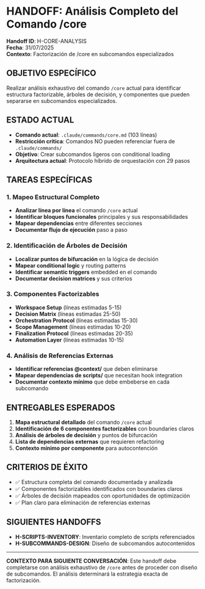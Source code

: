 # HANDOFF: Análisis Completo del Comando /core

**Handoff ID**: H-CORE-ANALYSIS  
**Fecha**: 31/07/2025  
**Contexto**: Factorización de /core en subcomandos especializados

## OBJETIVO ESPECÍFICO

Realizar análisis exhaustivo del comando `/core` actual para identificar estructura factorizable, árboles de decisión, y componentes que pueden separarse en subcomandos especializados.

## ESTADO ACTUAL

- **Comando actual**: `.claude/commands/core.md` (103 líneas)
- **Restricción crítica**: Comandos NO pueden referenciar fuera de `.claude/commands/`
- **Objetivo**: Crear subcomandos ligeros con conditional loading
- **Arquitectura actual**: Protocolo híbrido de orquestación con 29 pasos

## TAREAS ESPECÍFICAS

### 1. Mapeo Estructural Completo
- **Analizar línea por línea** el comando `/core` actual
- **Identificar bloques funcionales** principales y sus responsabilidades
- **Mapear dependencias** entre diferentes secciones
- **Documentar flujo de ejecución** paso a paso

### 2. Identificación de Árboles de Decisión
- **Localizar puntos de bifurcación** en la lógica de decisión
- **Mapear conditional logic** y routing patterns
- **Identificar semantic triggers** embedded en el comando
- **Documentar decision matrices** y sus criterios

### 3. Componentes Factorizables
- **Workspace Setup** (líneas estimadas 5-15)
- **Decision Matrix** (líneas estimadas 25-50)  
- **Orchestration Protocol** (líneas estimadas 15-30)
- **Scope Management** (líneas estimadas 10-20)
- **Finalization Protocol** (líneas estimadas 20-35)
- **Automation Layer** (líneas estimadas 10-15)

### 4. Análisis de Referencias Externas
- **Identificar referencias @context/** que deben eliminarse
- **Mapear dependencias de scripts/** que necesitan hook integration
- **Documentar contexto mínimo** que debe embeberse en cada subcomando

## ENTREGABLES ESPERADOS

1. **Mapa estructural detallado** del comando `/core` actual
2. **Identificación de 6 componentes factorizables** con boundaries claros
3. **Análisis de árboles de decisión** y puntos de bifurcación
4. **Lista de dependencias externas** que requieren refactoring
5. **Contexto mínimo por componente** para autocontención

## CRITERIOS DE ÉXITO

- ✅ Estructura completa del comando documentada y analizada
- ✅ Componentes factorizables identificados con boundaries claros
- ✅ Árboles de decisión mapeados con oportunidades de optimización
- ✅ Plan claro para eliminación de referencias externas

## SIGUIENTES HANDOFFS

- **H-SCRIPTS-INVENTORY**: Inventario completo de scripts referenciados
- **H-SUBCOMMANDS-DESIGN**: Diseño de subcomandos autocontenidos

---

**CONTEXTO PARA SIGUIENTE CONVERSACIÓN**: Este handoff debe completarse con análisis exhaustivo de `/core` antes de proceder con diseño de subcomandos. El análisis determinará la estrategia exacta de factorización.
